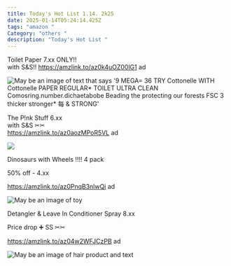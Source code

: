 ```yaml
---
title: Today's Hot List 1.14. 2k25
date: 2025-01-14T05:24:14.425Z
tags: "amazon "
Category: "others "
description: "Today's Hot List "
---
```

Toilet Paper 7.xx ONLY!!\
  with S&S!! 
https://amzlink.to/az0k4uOZ00lG1  ad 

<!--StartFragment-->

![May be an image of text that says '9 MEGA= 36 TRY Cottonelle WITH Cottonelle PAPER REGULAR\* TOILET ULTRA CLEAN Comosring.number.dichaetabobe Beading the protecting our forests FSC 3 thicker stronger\* 每 & STRONG'](https://scontent.fccu3-1.fna.fbcdn.net/v/t39.30808-6/473797885_122129344010592637_2630722903711762686_n.jpg?stp=cp6_dst-jpg_s600x600_tt6&_nc_cat=106&ccb=1-7&_nc_sid=aa7b47&_nc_ohc=f4s9vToP4dwQ7kNvgGxcdwF&_nc_zt=23&_nc_ht=scontent.fccu3-1.fna&_nc_gid=Ajmx2qHc-_ASGQr31CYmJlT&oh=00_AYB99tbusmwfZg188R3tUmlkzBVEpTscgcFa6rWZGm1XiQ&oe=678BCD58)

The P!nk Stuff  6.xx\
  with S&S ✂✂\
https://amzlink.to/az0aozMPoR5VL  ad  

![](https://m.media-amazon.com/images/I/81sqAHxrXpL._AC_SL1500_.jpg)

Dinosaurs with Wheels ‼️‼️ 4 pack

50% off -  4.xx 

https://amzlink.to/az0PnqB3nlwQi  ad  

![May be an image of toy](https://scontent.fccu3-1.fna.fbcdn.net/v/t39.30808-6/473289393_568639589502400_664106582267993409_n.jpg?stp=dst-jpg_s720x720_tt6&_nc_cat=106&ccb=1-7&_nc_sid=aa7b47&_nc_ohc=ZjrCh4AZ-EUQ7kNvgEkQAUK&_nc_zt=23&_nc_ht=scontent.fccu3-1.fna&_nc_gid=AW2RMkkIZbIIp61_ylkWq22&oh=00_AYBHjlXbXCNunzVDQFXyC_Qb82UakrxRywOHoG_68Kau9g&oe=678BDE1B)

Detangler & Leave In Conditioner Spray  8.xx 

Price drop ➕ SS ✂✂ 

https://amzlink.to/az04w2WFJCzPB ad 

<!--StartFragment-->

![May be an image of hair product and text](https://scontent.fccu3-1.fna.fbcdn.net/v/t39.30808-6/473592152_568637706169255_3412661051406052252_n.jpg?stp=dst-jpg_p526x296_tt6&_nc_cat=108&ccb=1-7&_nc_sid=aa7b47&_nc_ohc=RvvGLUhDtVAQ7kNvgFVzvcq&_nc_zt=23&_nc_ht=scontent.fccu3-1.fna&_nc_gid=AW2RMkkIZbIIp61_ylkWq22&oh=00_AYD5QU6MMsLzgi2eUpbJ5vG8I1sHXyeMF5rRuGyH_fDPXg&oe=678BC47D)

<!--EndFragment-->